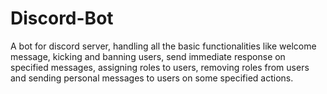 # Discord-Bot
A  bot for discord server, handling all the basic functionalities like welcome message, kicking and banning users, send immediate response on specified  messages, assigning roles to users, removing roles from users and sending personal messages to users on some specified actions.
